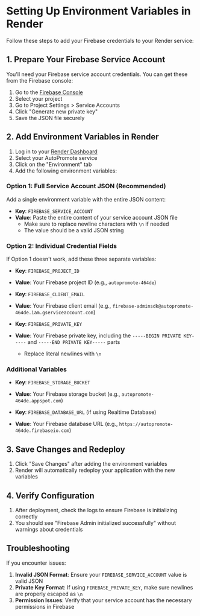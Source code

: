 # Setting Up Environment Variables in Render

Follow these steps to add your Firebase credentials to your Render service:

## 1. Prepare Your Firebase Service Account

You'll need your Firebase service account credentials. You can get these from the Firebase console:

1. Go to the [Firebase Console](https://console.firebase.google.com/)
2. Select your project
3. Go to Project Settings > Service Accounts
4. Click "Generate new private key"
5. Save the JSON file securely

## 2. Add Environment Variables in Render

1. Log in to your [Render Dashboard](https://dashboard.render.com/)
2. Select your AutoPromote service
3. Click on the "Environment" tab
4. Add the following environment variables:

### Option 1: Full Service Account JSON (Recommended)

Add a single environment variable with the entire JSON content:

- **Key**: `FIREBASE_SERVICE_ACCOUNT`
- **Value**: Paste the entire content of your service account JSON file
  - Make sure to replace newline characters with `\n` if needed
  - The value should be a valid JSON string

### Option 2: Individual Credential Fields

If Option 1 doesn't work, add these three separate variables:

- **Key**: `FIREBASE_PROJECT_ID`
- **Value**: Your Firebase project ID (e.g., `autopromote-464de`)

- **Key**: `FIREBASE_CLIENT_EMAIL`
- **Value**: Your Firebase client email (e.g., `firebase-adminsdk@autopromote-464de.iam.gserviceaccount.com`)

- **Key**: `FIREBASE_PRIVATE_KEY`
- **Value**: Your Firebase private key, including the `-----BEGIN PRIVATE KEY-----` and `-----END PRIVATE KEY-----` parts
  - Replace literal newlines with `\n`

### Additional Variables

- **Key**: `FIREBASE_STORAGE_BUCKET`
- **Value**: Your Firebase storage bucket (e.g., `autopromote-464de.appspot.com`)

- **Key**: `FIREBASE_DATABASE_URL` (if using Realtime Database)
- **Value**: Your Firebase database URL (e.g., `https://autopromote-464de.firebaseio.com`)

## 3. Save Changes and Redeploy

1. Click "Save Changes" after adding the environment variables
2. Render will automatically redeploy your application with the new variables

## 4. Verify Configuration

1. After deployment, check the logs to ensure Firebase is initializing correctly
2. You should see "Firebase Admin initialized successfully" without warnings about credentials

## Troubleshooting

If you encounter issues:

1. **Invalid JSON Format**: Ensure your `FIREBASE_SERVICE_ACCOUNT` value is valid JSON
2. **Private Key Format**: If using `FIREBASE_PRIVATE_KEY`, make sure newlines are properly escaped as `\n`
3. **Permission Issues**: Verify that your service account has the necessary permissions in Firebase
